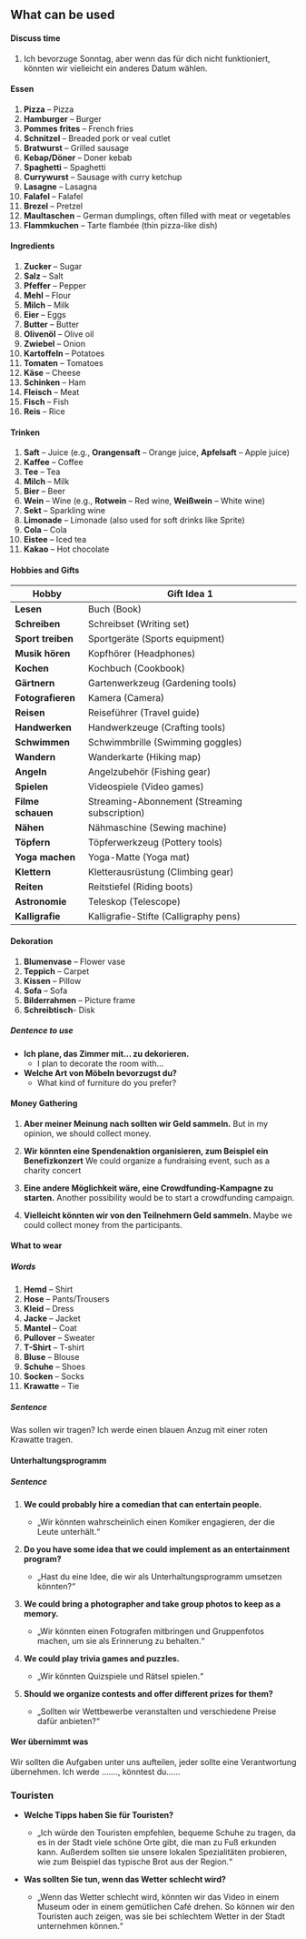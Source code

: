 
## What can be used
#### Discuss time
1. Ich bevorzuge Sonntag, aber wenn das für dich nicht funktioniert, könnten wir vielleicht ein anderes Datum wählen.
#### Essen

1. **Pizza** – Pizza
2. **Hamburger** – Burger
3. **Pommes frites** – French fries
4. **Schnitzel** – Breaded pork or veal cutlet
5. **Bratwurst** – Grilled sausage
6. **Kebap/Döner** – Doner kebab
7. **Spaghetti** – Spaghetti
9. **Currywurst** – Sausage with curry ketchup
10. **Lasagne** – Lasagna
11. **Falafel** – Falafel
12. **Brezel** – Pretzel
13. **Maultaschen** – German dumplings, often filled with meat or vegetables
14. **Flammkuchen** – Tarte flambée (thin pizza-like dish)
#### Ingredients 
1. **Zucker** – Sugar
2. **Salz** – Salt
3. **Pfeffer** – Pepper
4. **Mehl** – Flour
5. **Milch** – Milk
6. **Eier** – Eggs
7. **Butter** – Butter
8. **Olivenöl** – Olive oil
9. **Zwiebel** – Onion
10. **Kartoffeln** – Potatoes
11. **Tomaten** – Tomatoes
12. **Käse** – Cheese
13. **Schinken** – Ham
14. **Fleisch** – Meat
15. **Fisch** – Fish
16. **Reis** – Rice
#### Trinken
1. **Saft** – Juice (e.g., **Orangensaft** – Orange juice, **Apfelsaft** – Apple juice)
2. **Kaffee** – Coffee
3. **Tee** – Tea
4. **Milch** – Milk
5. **Bier** – Beer
6. **Wein** – Wine (e.g., **Rotwein** – Red wine, **Weißwein** – White wine)
7. **Sekt** – Sparkling wine
8. **Limonade** – Limonade (also used for soft drinks like Sprite)
9. **Cola** – Cola
10. **Eistee** – Iced tea
11. **Kakao** – Hot chocolate
#### Hobbies and Gifts

| Hobby             | Gift Idea 1                                   |
| ----------------- | --------------------------------------------- |
| **Lesen**         | Buch (Book)                                   |
| **Schreiben**     | Schreibset (Writing set)                      |
| **Sport treiben** | Sportgeräte (Sports equipment)                |
| **Musik hören**   | Kopfhörer (Headphones)                        |
| **Kochen**        | Kochbuch (Cookbook)                           |
| **Gärtnern**      | Gartenwerkzeug (Gardening tools)              |
| **Fotografieren** | Kamera (Camera)                               |
| **Reisen**        | Reiseführer (Travel guide)                    |
| **Handwerken**    | Handwerkzeuge (Crafting tools)                |
| **Schwimmen**     | Schwimmbrille (Swimming goggles)              |
| **Wandern**       | Wanderkarte (Hiking map)                      |
| **Angeln**        | Angelzubehör (Fishing gear)                   |
| **Spielen**       | Videospiele (Video games)                     |
| **Filme schauen** | Streaming-Abonnement (Streaming subscription) |
| **Nähen**         | Nähmaschine (Sewing machine)                  |
| **Töpfern**       | Töpferwerkzeug (Pottery tools)                |
| **Yoga machen**   | Yoga-Matte (Yoga mat)                         |
| **Klettern**      | Kletterausrüstung (Climbing gear)             |
| **Reiten**        | Reitstiefel (Riding boots)                    |
| **Astronomie**    | Teleskop (Telescope)                          |
| **Kalligrafie**   | Kalligrafie-Stifte (Calligraphy pens)         |
#### Dekoration

1. **Blumenvase** – Flower vase
2. **Teppich** – Carpet
3. **Kissen** – Pillow
4. **Sofa** – Sofa
5. **Bilderrahmen** – Picture frame
6. **Schreibtisch**- Disk

##### Dentence to use

- **Ich plane, das Zimmer mit... zu dekorieren.**    
    - I plan to decorate the room with...
- **Welche Art von Möbeln bevorzugst du?**    
    - What kind of furniture do you prefer?
#### Money Gathering


1. **Aber meiner Meinung nach sollten wir Geld sammeln.**
	But in my opinion, we should collect money.

2. **Wir könnten eine Spendenaktion organisieren, zum Beispiel ein Benefizkonzert**
	We could organize a fundraising event, such as a charity concert

3. **Eine andere Möglichkeit wäre, eine Crowdfunding-Kampagne zu starten.**
	Another possibility would be to start a crowdfunding campaign.

4. **Vielleicht könnten wir von den Teilnehmern Geld sammeln.**
	Maybe we could collect money from the participants.

#### What to wear

##### Words

1. **Hemd** – Shirt
2. **Hose** – Pants/Trousers
3. **Kleid** – Dress
4. **Jacke** – Jacket
5. **Mantel** – Coat
6. **Pullover** – Sweater
7. **T-Shirt** – T-shirt
8. **Bluse** – Blouse
9. **Schuhe** – Shoes
10. **Socken** – Socks
11. **Krawatte** – Tie

##### Sentence
Was sollen wir tragen? Ich werde einen blauen Anzug mit einer roten Krawatte tragen.

#### Unterhaltungsprogramm 
##### Sentence
1. **We could probably hire a comedian that can entertain people.**
   - „Wir könnten wahrscheinlich einen Komiker engagieren, der die Leute unterhält.“

2. **Do you have some idea that we could implement as an entertainment program?**
   - „Hast du eine Idee, die wir als Unterhaltungsprogramm umsetzen könnten?“

3. **We could bring a photographer and take group photos to keep as a memory.**
   - „Wir könnten einen Fotografen mitbringen und Gruppenfotos machen, um sie als Erinnerung zu behalten.“

4. **We could play trivia games and puzzles.**
   - „Wir könnten Quizspiele und Rätsel spielen.“

5. **Should we organize contests and offer different prizes for them?**
   - „Sollten wir Wettbewerbe veranstalten und verschiedene Preise dafür anbieten?“


#### Wer übernimmt was

Wir sollten die Aufgaben unter uns aufteilen, jeder sollte eine Verantwortung übernehmen. Ich werde ......., könntest du......

### Touristen
- **Welche Tipps haben Sie für Touristen?**
    
    - „Ich würde den Touristen empfehlen, bequeme Schuhe zu tragen, da es in der Stadt viele schöne Orte gibt, die man zu Fuß erkunden kann. Außerdem sollten sie unsere lokalen Spezialitäten probieren, wie zum Beispiel das typische Brot aus der Region.“
- **Was sollten Sie tun, wenn das Wetter schlecht wird?**
    
    - „Wenn das Wetter schlecht wird, könnten wir das Video in einem Museum oder in einem gemütlichen Café drehen. So können wir den Touristen auch zeigen, was sie bei schlechtem Wetter in der Stadt unternehmen können.“
